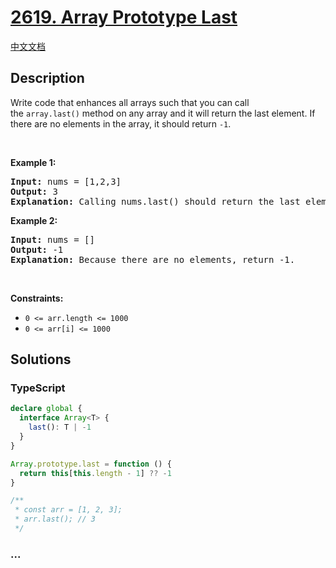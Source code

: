 # [2619. Array Prototype Last](https://leetcode.com/problems/array-prototype-last)

[中文文档](/solution/2600-2699/2619.Array%20Prototype%20Last/README.md)

## Description

Write code that enhances all arrays such that you can call the&nbsp;<code>array.last()</code>&nbsp;method on any array and it will return the last element. If there are no elements in the array, it should return&nbsp;<code>-1</code>.

<p>&nbsp;</p>
<p><strong class="example">Example 1:</strong></p>

<pre>
<strong>Input:</strong> nums = [1,2,3]
<strong>Output:</strong> 3
<strong>Explanation:</strong> Calling nums.last() should return the last element: 3.
</pre>

<p><strong class="example">Example 2:</strong></p>

<pre>
<strong>Input:</strong> nums = []
<strong>Output:</strong> -1
<strong>Explanation:</strong> Because there are no elements, return -1.
</pre>

<p>&nbsp;</p>
<p><strong>Constraints:</strong></p>

<ul>
	<li><code>0 &lt;= arr.length &lt;= 1000</code></li>
	<li><code>0 &lt;= arr[i] &lt;= 1000</code></li>
</ul>

## Solutions

<!-- tabs:start -->

### **TypeScript**

```ts
declare global {
  interface Array<T> {
    last(): T | -1
  }
}

Array.prototype.last = function () {
  return this[this.length - 1] ?? -1
}

/**
 * const arr = [1, 2, 3];
 * arr.last(); // 3
 */
```

### **...**

```

```

<!-- tabs:end -->
